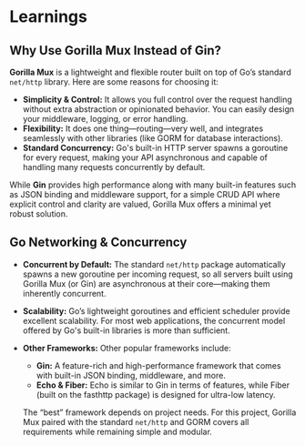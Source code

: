 # Learnings

## Why Use Gorilla Mux Instead of Gin?

**Gorilla Mux** is a lightweight and flexible router built on top of Go’s standard `net/http` library. Here are some reasons for choosing it:

- **Simplicity & Control:** It allows you full control over the request handling without extra abstraction or opinionated behavior. You can easily design your middleware, logging, or error handling.
- **Flexibility:** It does one thing—routing—very well, and integrates seamlessly with other libraries (like GORM for database interactions).
- **Standard Concurrency:** Go's built-in HTTP server spawns a goroutine for every request, making your API asynchronous and capable of handling many requests concurrently by default.

While **Gin** provides high performance along with many built-in features such as JSON binding and middleware support, for a simple CRUD API where explicit control and clarity are valued, Gorilla Mux offers a minimal yet robust solution.

## Go Networking & Concurrency

- **Concurrent by Default:**
  The standard `net/http` package automatically spawns a new goroutine per incoming request, so all servers built using Gorilla Mux (or Gin) are asynchronous at their core—making them inherently concurrent.

- **Scalability:**
  Go’s lightweight goroutines and efficient scheduler provide excellent scalability. For most web applications, the concurrent model offered by Go's built-in libraries is more than sufficient.

- **Other Frameworks:**
  Other popular frameworks include:

  - **Gin:** A feature-rich and high-performance framework that comes with built-in JSON binding, middleware, and more.
  - **Echo & Fiber:** Echo is similar to Gin in terms of features, while Fiber (built on the fasthttp package) is designed for ultra-low latency.

  The “best” framework depends on project needs. For this project, Gorilla Mux paired with the standard `net/http` and GORM covers all requirements while remaining simple and modular.
